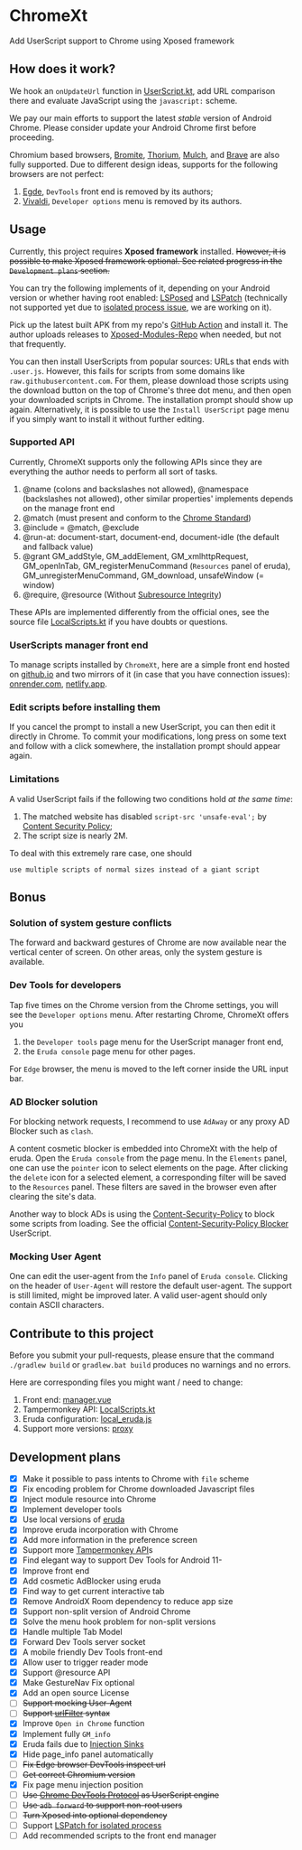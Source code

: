 # ChromeXt

Add UserScript support to Chrome using Xposed framework

##  How does it work?

We hook an `onUpdateUrl` function in [UserScript.kt](app/src/main/java/org/matrix/chromext/hook/UserScript.kt),
add URL comparison there and evaluate JavaScript using the `javascript:` scheme.

We pay our main efforts to support the latest _stable_ version of Android Chrome.
Please consider update your Android Chrome first before proceeding.

Chromium based browsers,
[Bromite](https://github.com/bromite/bromite),
[Thorium](https://github.com/Alex313031/thorium),
[Mulch](https://gitlab.com/divested-mobile/mulch),
and [Brave](https://github.com/brave/brave-browser) are also fully supported.
Due to different design ideas, supports for the following browsers are not perfect:
1. [Egde](https://www.microsoft.com/en-us/edge/download), `DevTools` front end is removed by its authors;
2. [Vivaldi](https://vivaldi.com/en/android/), `Developer options` menu is removed by its authors.

## Usage

Currently, this project requires **Xposed framework** installed.
~~However, it is possible to make Xposed framework optional.
See related progress in the `Development plans` section.~~

You can try the following implements of it, depending on your Android version or whether having root enabled:
[LSPosed](https://github.com/LSPosed/LSPosed) and
[LSPatch](https://github.com/LSPosed/LSPatch) (technically not supported yet due to [isolated process issue](https://github.com/LSPosed/LSPatch/issues/190), we are working on it).

Pick up the latest built APK from my repo's [GitHub Action](https://github.com/JingMatrix/ChromeXt/actions/workflows/android.yml) and install it.
The author uploads releases to [Xposed-Modules-Repo](https://github.com/Xposed-Modules-Repo/org.matrix.chromext/releases) when needed, but not that frequently.

You can then install UserScripts from popular sources: URLs that ends with `.user.js`.
However, this fails for scripts from some domains like `raw.githubusercontent.com`.
For them, please download those scripts using the download button on the top of Chrome's three dot menu, and
then open your downloaded scripts in Chrome. The installation prompt should show up again.
Alternatively, it is possible to use the `Install UserScript` page menu if you simply want to install it
without further editing.


### Supported API

Currently, ChromeXt supports only the following APIs since they are everything the author needs to perform all sort of tasks.

1. @name (colons and backslashes not allowed), @namespace (backslashes not allowed), other similar properties' implements depends on the manage front end
2. @match (must present and conform to the [Chrome Standard](https://developer.chrome.com/docs/extensions/mv2/match_patterns/))
3. @include = @match, @exclude
4. @run-at: document-start, document-end, document-idle (the default and fallback value)
5. @grant GM_addStyle, GM_addElement, GM_xmlhttpRequest, GM_openInTab, GM_registerMenuCommand (`Resources` panel of eruda), GM_unregisterMenuCommand, GM_download, unsafeWindow (= window)
6. @require, @resource (Without [Subresource Integrity](https://www.tampermonkey.net/documentation.php#api:Subresource_Integrity))

These APIs are implemented differently from the official ones, see the source file [LocalScripts.kt](app/src/main/java/org/matrix/chromext/script/LocalScripts.kt) if you have doubts or questions.

### UserScripts manager front end

To manage scripts installed by `ChromeXt`, here are a simple front end hosted on [github.io](https://jingmatrix.github.io/ChromeXt/) and two mirrors of it (in case that you have connection issues): [onrender.com](https://jianyu-ma.onrender.com/ChromeXt/), [netlify.app](https://jianyu-ma.netlify.app/ChromeXt/).

### Edit scripts before installing them

If you cancel the prompt to install a new UserScript, you can then edit it directly in Chrome.
To commit your modifications, long press on some text and follow with a click somewhere, the installation prompt should appear again.

### Limitations

A valid UserScript fails if the following two conditions hold _at the same time_:

1. The matched website has disabled `script-src 'unsafe-eval';` by [Content Security Policy](https://developer.mozilla.org/en-US/docs/Web/HTTP/CSP);
2. The script size is nearly 2M.

To deal with this extremely rare case, one should
```
use multiple scripts of normal sizes instead of a giant script
```

## Bonus

### Solution of system gesture conflicts

The forward and backward gestures of Chrome are now available near the vertical center of screen.
On other areas, only the system gesture is available.

### Dev Tools for developers

Tap five times on the Chrome version from the Chrome settings, you will see the `Developer options` menu.
After restarting Chrome, ChromeXt offers you
1. the `Developer tools` page menu for the UserScript manager front end,
2. the `Eruda console` page menu for other pages.

For `Edge` browser, the menu is moved to the left corner inside the URL input bar.

### AD Blocker solution

For blocking network requests, I recommend to use `AdAway` or any proxy AD Blocker such as `clash`.

A content cosmetic blocker is embedded into ChromeXt with the help of eruda.
Open the `Eruda console` from the page menu.
In the `Elements` panel, one can use the `pointer` icon to select elements on the page.
After clicking the `delete` icon for a selected element, a corresponding filter will be saved to the `Resources` panel.
These filters are saved in the browser even after clearing the site's data.

Another way to block ADs is using the [Content-Security-Policy](https://developer.mozilla.org/en-US/docs/Web/HTTP/Headers/Content-Security-Policy/script-src) to block some scripts from loading.
See the official [Content-Security-Policy Blocker](app/src/main/assets/CSP.user.js) UserScript.

### Mocking User Agent

One can edit the user-agent from the `Info` panel of `Eruda console`.
Clicking on the header of `User-Agent` will restore the default user-agent.
The support is still limited, might be improved later.
A valid user-agent should only contain ASCII characters.

## Contribute to this project

Before you submit your pull-requests, please ensure that the command
`./gradlew build` or `gradlew.bat build` produces no warnings and no errors.

Here are corresponding files you might want / need to change:
1. Front end: [manager.vue](https://github.com/JingMatrix/viteblog/tree/master/components/ChromeXt/manager.vue)
2. Tampermonkey API: [LocalScripts.kt](app/src/main/java/org/matrix/chromext/script/LocalScripts.kt)
3. Eruda configuration: [local_eruda.js](app/src/main/assets/local_eruda.js)
4. Support more versions: [proxy](app/src/main/java/org/matrix/chromext/proxy)

## Development plans

- [x] Make it possible to pass intents to Chrome with `file` scheme
- [x] Fix encoding problem for Chrome downloaded Javascript files
- [x] Inject module resource into Chrome
- [x] Implement developer tools
- [x] Use local versions of [eruda](https://github.com/liriliri/eruda)
- [x] Improve eruda incorporation with Chrome
- [x] Add more information in the preference screen
- [x] Support more [Tampermonkey API](https://www.tampermonkey.net/documentation.php)s
- [x] Find elegant way to support Dev Tools for Android 11-
- [x] Improve front end
- [x] Add cosmetic AdBlocker using eruda
- [x] Find way to get current interactive tab
- [x] Remove AndroidX Room dependency to reduce app size
- [x] Support non-split version of Android Chrome
- [x] Solve the menu hook problem for non-split versions
- [x] Handle multiple Tab Model
- [x] Forward Dev Tools server socket
- [x] A mobile friendly Dev Tools front-end
- [x] Allow user to trigger reader mode
- [x] Support @resource API
- [x] Make GestureNav Fix optional
- [x] Add an open source License
- [ ] ~~Support mocking User-Agent~~
- [ ] ~~Support [urlFilter](https://developer.chrome.com/docs/extensions/reference/declarativeNetRequest/#type-RuleCondition) syntax~~
- [x] Improve `Open in Chrome` function
- [x] Implement fully `GM_info`
- [x] Eruda fails due to [Injection Sinks](https://developer.mozilla.org/en-US/docs/Web/API/Trusted_Types_API)
- [x] Hide page_info panel automatically
- [ ] ~~Fix Edge browser DevTools inspect url~~
- [ ] ~~Get correct Chromium version~~
- [x] Fix page menu injection position
- [ ] ~~Use [Chrome DevTools Protocol](https://chromedevtools.github.io/devtools-protocol/) as UserScript engine~~
- [ ] ~~Use `adb forward` to support non-root users~~
- [ ] ~~Turn Xposed into optional dependency~~
- [ ] Support [LSPatch for isolated process](https://github.com/LSPosed/LSPatch/issues/190)
- [ ] Add recommended scripts to the front end manager
